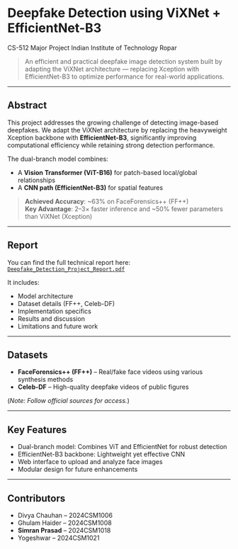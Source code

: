 # Deepfake Detection using ViXNet + EfficientNet-B3

CS-512 Major Project
Indian Institute of Technology Ropar

> An efficient and practical deepfake image detection system built by adapting the ViXNet architecture — replacing Xception with EfficientNet-B3 to optimize performance for real-world applications.

---

## Abstract

This project addresses the growing challenge of detecting image-based deepfakes. We adapt the ViXNet architecture by replacing the heavyweight Xception backbone with **EfficientNet-B3**, significantly improving computational efficiency while retaining strong detection performance.

The dual-branch model combines:
- A **Vision Transformer (ViT-B16)** for patch-based local/global relationships
- A **CNN path (EfficientNet-B3)** for spatial features

> **Achieved Accuracy**: ~63% on FaceForensics++ (FF++)  
> **Key Advantage**: 2–3× faster inference and ~50% fewer parameters than ViXNet (Xception)

---

## Report

You can find the full technical report here:  
[`Deepfake_Detection_Project_Report.pdf`](https://github.com/simrandysanic/Deepfake-Detector-ViXNet-EfficientNet/blob/main/Report.pdf)

It includes:
- Model architecture
- Dataset details (FF++, Celeb-DF)
- Implementation specifics
- Results and discussion
- Limitations and future work

---

## Datasets

- **FaceForensics++ (FF++)** – Real/fake face videos using various synthesis methods  
- **Celeb-DF** – High-quality deepfake videos of public figures

(*Note: Follow official sources for access.*)

---

## Key Features

- Dual-branch model: Combines ViT and EfficientNet for robust detection
- EfficientNet-B3 backbone: Lightweight yet effective CNN
- Web interface to upload and analyze face images 
- Modular design for future enhancements
  
---

## Contributors

- Divya Chauhan – 2024CSM1006  
- Ghulam Haider – 2024CSM1008  
- **Simran Prasad** – 2024CSM1018  
- Yogeshwar – 2024CSM1021  

